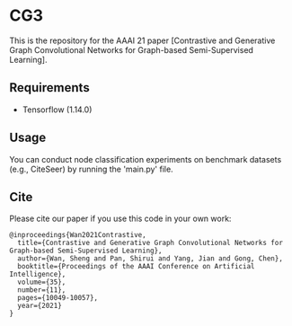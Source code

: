 # CG3
This is the repository for the AAAI 21 paper [Contrastive and Generative Graph Convolutional Networks for Graph-based Semi-Supervised Learning].

## Requirements

- Tensorflow (1.14.0)

## Usage

You can conduct node classification experiments on benchmark datasets (e.g., CiteSeer) by running the 'main.py' file.

## Cite
Please cite our paper if you use this code in your own work:

```
@inproceedings{Wan2021Contrastive,
  title={Contrastive and Generative Graph Convolutional Networks for Graph-based Semi-Supervised Learning},
  author={Wan, Sheng and Pan, Shirui and Yang, Jian and Gong, Chen},
  booktitle={Proceedings of the AAAI Conference on Artificial Intelligence},
  volume={35},
  number={11},
  pages={10049-10057},
  year={2021}
}
```
